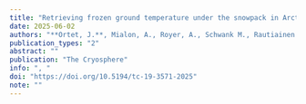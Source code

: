 ```yaml
---
title: "Retrieving frozen ground temperature under the snowpack in Arctic permafrost area"
date: 2025-06-02
authors: "**Ortet, J.**, Mialon, A., Royer, A., Schwank M., Rautiainen K., Holmberg M., Bircher-Adrot S., Colliander A.,  Kerr, Y. and Roy A."
publication_types: "2"
abstract: ""
publication: "The Cryosphere"
info: ", "
doi: "https://doi.org/10.5194/tc-19-3571-2025"
note: ""
---
```

